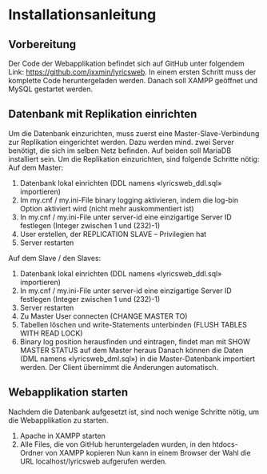 # Installationsanleitung

## Vorbereitung

Der Code der Webapplikation befindet sich auf GitHub unter folgendem Link: https://github.com/jxxmin/lyricsweb. In einem ersten Schritt muss der komplette Code heruntergeladen werden. Danach soll XAMPP geöffnet und MySQL gestartet werden.

## Datenbank mit Replikation einrichten
Um die Datenbank einzurichten, muss zuerst eine Master-Slave-Verbindung zur Replikation eingerichtet werden. Dazu werden mind. zwei Server benötigt, die sich im selben Netz befinden. Auf beiden soll MariaDB installiert sein. Um die Replikation einzurichten, sind folgende Schritte nötig:
Auf dem Master:
1)	Datenbank lokal einrichten (DDL namens «lyricsweb_ddl.sql» importieren)
2)	Im my.cnf / my.ini-File binary logging aktivieren, indem die log-bin Option aktiviert wird (nicht mehr auskommentiert ist)
3)	In my.cnf / my.ini-File unter server-id eine einzigartige Server ID festlegen (Integer zwischen 1 und (232)-1)
4)	User erstellen, der REPLICATION SLAVE – Privilegien hat
5)	Server restarten

Auf dem Slave / den Slaves:
1)	Datenbank lokal einrichten (DDL namens «lyricsweb_ddl.sql» importieren)
2)	In my.cnf / my.ini-File unter server-id eine einzigartige Server ID festlegen (Integer zwischen 1 und (232)-1)
3)	Server restarten
4)	Zu Master User connecten (CHANGE MASTER TO)
5)	Tabellen löschen und write-Statements unterbinden (FLUSH TABLES WITH READ LOCK)
6)	Binary log position herausfinden und eintragen, findet man mit SHOW MASTER STATUS auf dem Master heraus
Danach können die Daten (DML namens «lyricsweb_dml.sql») in die Master-Datenbank importiert werden. Der Client übernimmt die Änderungen automatisch.

## Webapplikation starten
Nachdem die Datenbank aufgesetzt ist, sind noch wenige Schritte nötig, um die Webapplikation zu starten.
1)	Apache in XAMPP starten
2)	Alle Files, die von GitHub heruntergeladen wurden, in den htdocs-Ordner von XAMPP kopieren
Nun kann in einem Browser der Wahl die URL localhost/lyricsweb aufgerufen werden.
 
